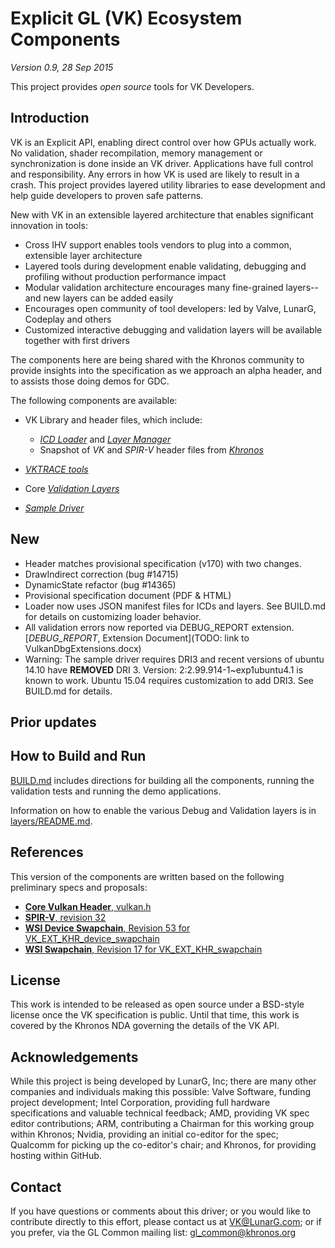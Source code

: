 # Explicit GL (VK) Ecosystem Components
*Version 0.9, 28 Sep 2015*

This project provides *open source* tools for VK Developers.

## Introduction

VK is an Explicit API, enabling direct control over how GPUs actually work. No validation, shader recompilation, memory management or synchronization is done inside an VK driver. Applications have full control and responsibility. Any errors in how VK is used are likely to result in a crash. This project provides layered utility libraries to ease development and help guide developers to proven safe patterns.

New with VK in an extensible layered architecture that enables significant innovation in tools:
- Cross IHV support enables tools vendors to plug into a common, extensible layer architecture
- Layered tools during development enable validating, debugging and profiling without production performance impact
- Modular validation architecture encourages many fine-grained layers--and new layers can be added easily
- Encourages open community of tool developers: led by Valve, LunarG, Codeplay and others
- Customized interactive debugging and validation layers will be available together with first drivers

The components here are being shared with the Khronos community to provide
insights into the specification as we approach an alpha header, and to assists those doing
demos for GDC.

The following components are available:
- VK Library and header files, which include:
    - [*ICD Loader*](loader) and [*Layer Manager*](layers/README.md)
    - Snapshot of *VK* and *SPIR-V* header files from [*Khronos*](www.khronos.org)

- [*VKTRACE tools*](vktrace)

- Core [*Validation Layers*](layers/)

- [*Sample Driver*](icd)

## New

- Header matches provisional specification (v170) with two changes.
 - DrawIndirect correction (bug #14715)
 - DynamicState refactor (bug #14365)
- Provisional specification document (PDF & HTML)
- Loader now uses JSON manifest files for ICDs and layers. See BUILD.md for details on customizing loader behavior.
- All validation errors now reported via DEBUG_REPORT extension. [*DEBUG_REPORT*, Extension Document](TODO: link to VulkanDbgExtensions.docx)
- Warning: The sample driver requires DRI3 and recent versions of ubuntu 14.10 have **REMOVED** DRI 3.
  Version: 2:2.99.914-1~exp1ubuntu4.1 is known to work.
  Ubuntu 15.04 requires customization to add DRI3.
  See BUILD.md for details.

## Prior updates


## How to Build and Run

[BUILD.md](BUILD.md)
includes directions for building all the components, running the validation tests and running the demo applications.

Information on how to enable the various Debug and Validation layers is in
[layers/README.md](layers/README.md).

## References
This version of the components are written based on the following preliminary specs and proposals:
- [**Core Vulkan Header**, vulkan.h](https://gitlab.khronos.org/vulkan/vulkan/blob/6e1463d85b747fcad43c48eb8abd94d0f58824de/src/include/vulkan.h)
- [**SPIR-V**, revision 32](https://cvs.khronos.org/svn/repos/SPIRV/trunk/Promoter32)
- [**WSI Device Swapchain**, Revision 53 for VK_EXT_KHR_device_swapchain](https://cvs.khronos.org/svn/repos/promoters/specs/candidates/oglc/extensions/20150910/vk_ext_khr_device_swapchain.txt)
- [**WSI Swapchain**, Revision 17 for VK_EXT_KHR_swapchain](https://cvs.khronos.org/svn/repos/promoters/specs/candidates/oglc/extensions/20150910/vk_ext_khr_swapchain.txt)


## License
This work is intended to be released as open source under a BSD-style
license once the VK specification is public. Until that time, this work
is covered by the Khronos NDA governing the details of the VK API.

## Acknowledgements
While this project is being developed by LunarG, Inc; there are many other
companies and individuals making this possible: Valve Software, funding
project development; Intel Corporation, providing full hardware specifications
and valuable technical feedback; AMD, providing VK spec editor contributions;
ARM, contributing a Chairman for this working group within Khronos; Nvidia,
providing an initial co-editor for the spec; Qualcomm for picking up the
co-editor's chair; and Khronos, for providing hosting within GitHub.

## Contact
If you have questions or comments about this driver; or you would like to contribute
directly to this effort, please contact us at VK@LunarG.com; or if you prefer, via
the GL Common mailing list: gl_common@khronos.org
